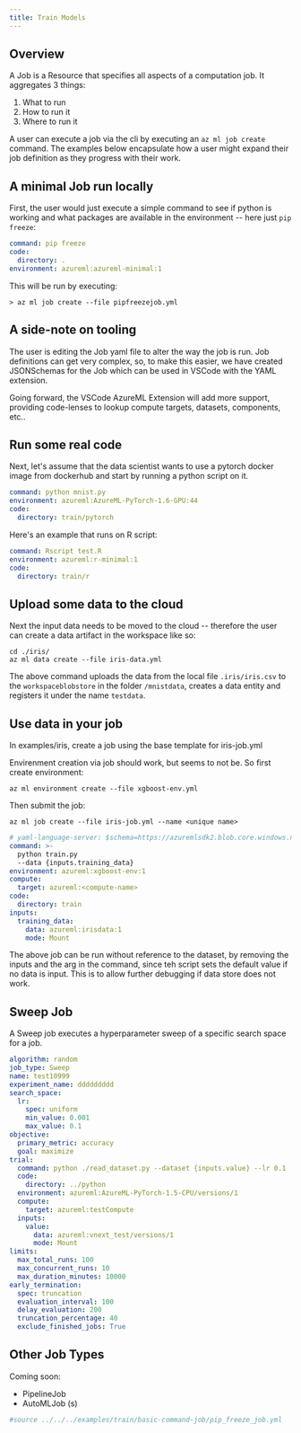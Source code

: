 ```yaml
---
title: Train Models
---
```


## Overview

A Job is a Resource that specifies all aspects of a computation job. It aggregates 3 things:

1. What to run
2. How to run it
3. Where to run it

A user can execute a job via the cli by executing an `az ml job create` command. The examples below encapsulate how a user might expand their job definition as they progress with their work.

## A minimal Job run locally

First, the user would just execute a simple command to see if python is working and what packages are available in the environment -- here just `pip freeze`:

```yml
command: pip freeze
code:
  directory: .
environment: azureml:azureml-minimal:1
```

This will be run by executing:
``` cli
> az ml job create --file pipfreezejob.yml
```

## A side-note on tooling

The user is editing the Job yaml file to alter the way the job is run. Job definitions can get very complex, so, to make this easier, we have created JSONSchemas for the Job which can be used in VSCode with the YAML extension. 

Going forward, the VSCode AzureML Extension will add more support, providing code-lenses to lookup compute targets, datasets, components, etc.. 

## Run some real code

Next, let's assume that the data scientist wants to use a pytorch docker image from dockerhub and start by running a python script on it.

```yml
command: python mnist.py
environment: azureml:AzureML-PyTorch-1.6-GPU:44
code: 
  directory: train/pytorch
```

Here's an example that runs on R script:
```yml
command: Rscript test.R
environment: azureml:r-minimal:1
code: 
  directory: train/r
```

## Upload some data to the cloud

Next the input data needs to be moved to the cloud -- therefore the user can create a data artifact in the workspace like so:

```cli
cd ./iris/
az ml data create --file iris-data.yml
```

The above command uploads the data from the local file `.iris/iris.csv` to the `workspaceblobstore` in the folder `/mnistdata`, creates a data entity and registers it under the name `testdata`.

## Use data in your job

In examples/iris, create a job using the base template for iris-job.yml

Envirenment creation via job should work, but seems to not be. So first create environment:

```cli
az ml environment create --file xgboost-env.yml
```
Then submit the job:
```cli
az ml job create --file iris-job.yml --name <unique name>
```

```yml
# yaml-language-server: $schema=https://azuremlsdk2.blob.core.windows.net/latest/commandJob.schema.json
command: >-
  python train.py 
  --data {inputs.training_data} 
environment: azureml:xgboost-env:1
compute:
  target: azureml:<compute-name>
code: 
  directory: train
inputs:
  training_data:
    data: azureml:irisdata:1
    mode: Mount
```

The above job can be run without reference to the dataset, by removing the inputs and the arg in the command, since teh script sets the default value if no data is input. This is to allow further debugging if data store does not work.

## Sweep Job
A Sweep job executes a hyperparameter sweep of a specific search space for a job.

```yml
algorithm: random
job_type: Sweep
name: test10999
experiment_name: ddddddddd
search_space:
  lr:
    spec: uniform
    min_value: 0.001
    max_value: 0.1     
objective:
  primary_metric: accuracy
  goal: maximize
trial:
  command: python ./read_dataset.py --dataset {inputs.value} --lr 0.1
  code: 
    directory: ../python
  environment: azureml:AzureML-PyTorch-1.5-CPU/versions/1
  compute:
    target: azureml:testCompute
  inputs:
    value:
      data: azureml:vnext_test/versions/1
      mode: Mount
limits:
  max_total_runs: 100
  max_concurrent_runs: 10
  max_duration_minutes: 10000
early_termination:
  spec: truncation
  evaluation_interval: 100
  delay_evaluation: 200
  truncation_percentage: 40
  exclude_finished_jobs: True
```

## Other Job Types
Coming soon:
- PipelineJob
- AutoMLJob (s)

```yml
#source ../../../examples/train/basic-command-job/pip_freeze_job.yml
```
